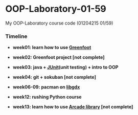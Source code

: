 # OOP-Laboratory-01-59

My OOP-Laboratory course code (01204215 01/59)

### Timeline

* __week01: learn how to use [Greenfoot](https://greenfoot.org)__

* __week02: Greenfoot project [not complete]__

* __week03: java + [JUnit](https://www.junit.org)(unit testing) + intro to OOP__

* __week04: git + sokuban [not complete]__

* __week06-09: pacman on [libgdx](https://libgdx.badlogicgames.com)__

* __week12: rushing Python course__

* __week13: learn how to use [Arcade library](https://pypi.org/project/arcade) [not complete]__

